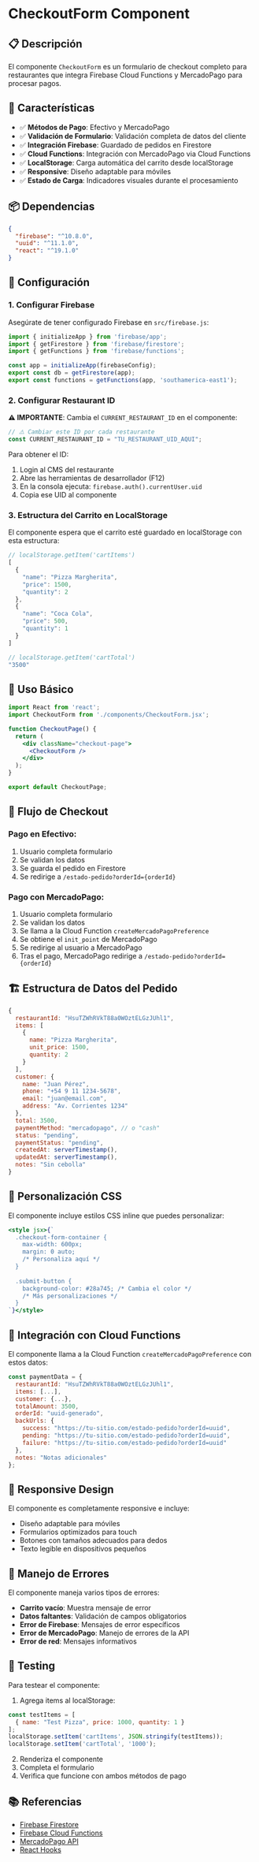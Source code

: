 # CheckoutForm Component

## 📋 Descripción

El componente `CheckoutForm` es un formulario de checkout completo para restaurantes que integra Firebase Cloud Functions y MercadoPago para procesar pagos.

## 🚀 Características

- ✅ **Métodos de Pago**: Efectivo y MercadoPago
- ✅ **Validación de Formulario**: Validación completa de datos del cliente
- ✅ **Integración Firebase**: Guardado de pedidos en Firestore
- ✅ **Cloud Functions**: Integración con MercadoPago via Cloud Functions
- ✅ **LocalStorage**: Carga automática del carrito desde localStorage
- ✅ **Responsive**: Diseño adaptable para móviles
- ✅ **Estado de Carga**: Indicadores visuales durante el procesamiento

## 📦 Dependencias

```json
{
  "firebase": "^10.8.0",
  "uuid": "^11.1.0",
  "react": "^19.1.0"
}
```

## 🔧 Configuración

### 1. Configurar Firebase

Asegúrate de tener configurado Firebase en `src/firebase.js`:

```javascript
import { initializeApp } from 'firebase/app';
import { getFirestore } from 'firebase/firestore';
import { getFunctions } from 'firebase/functions';

const app = initializeApp(firebaseConfig);
export const db = getFirestore(app);
export const functions = getFunctions(app, 'southamerica-east1');
```

### 2. Configurar Restaurant ID

**⚠️ IMPORTANTE**: Cambia el `CURRENT_RESTAURANT_ID` en el componente:

```javascript
// ⚠️ Cambiar este ID por cada restaurante
const CURRENT_RESTAURANT_ID = "TU_RESTAURANT_UID_AQUI";
```

Para obtener el ID:
1. Login al CMS del restaurante
2. Abre las herramientas de desarrollador (F12)
3. En la consola ejecuta: `firebase.auth().currentUser.uid`
4. Copia ese UID al componente

### 3. Estructura del Carrito en LocalStorage

El componente espera que el carrito esté guardado en localStorage con esta estructura:

```javascript
// localStorage.getItem('cartItems')
[
  {
    "name": "Pizza Margherita",
    "price": 1500,
    "quantity": 2
  },
  {
    "name": "Coca Cola", 
    "price": 500,
    "quantity": 1
  }
]

// localStorage.getItem('cartTotal')
"3500"
```

## 📝 Uso Básico

```jsx
import React from 'react';
import CheckoutForm from './components/CheckoutForm.jsx';

function CheckoutPage() {
  return (
    <div className="checkout-page">
      <CheckoutForm />
    </div>
  );
}

export default CheckoutPage;
```

## 🔄 Flujo de Checkout

### Pago en Efectivo:
1. Usuario completa formulario
2. Se validan los datos
3. Se guarda el pedido en Firestore
4. Se redirige a `/estado-pedido?orderId={orderId}`

### Pago con MercadoPago:
1. Usuario completa formulario
2. Se validan los datos
3. Se llama a la Cloud Function `createMercadoPagoPreference`
4. Se obtiene el `init_point` de MercadoPago
5. Se redirige al usuario a MercadoPago
6. Tras el pago, MercadoPago redirige a `/estado-pedido?orderId={orderId}`

## 🏗️ Estructura de Datos del Pedido

```javascript
{
  restaurantId: "HsuTZWhRVkT88a0WOztELGzJUhl1",
  items: [
    {
      name: "Pizza Margherita",
      unit_price: 1500,
      quantity: 2
    }
  ],
  customer: {
    name: "Juan Pérez",
    phone: "+54 9 11 1234-5678",
    email: "juan@email.com",
    address: "Av. Corrientes 1234"
  },
  total: 3500,
  paymentMethod: "mercadopago", // o "cash"
  status: "pending",
  paymentStatus: "pending",
  createdAt: serverTimestamp(),
  updatedAt: serverTimestamp(),
  notes: "Sin cebolla"
}
```

## 🎨 Personalización CSS

El componente incluye estilos CSS inline que puedes personalizar:

```jsx
<style jsx>{`
  .checkout-form-container {
    max-width: 600px;
    margin: 0 auto;
    /* Personaliza aquí */
  }
  
  .submit-button {
    background-color: #28a745; /* Cambia el color */
    /* Más personalizaciones */
  }
`}</style>
```

## 🔗 Integración con Cloud Functions

El componente llama a la Cloud Function `createMercadoPagoPreference` con estos datos:

```javascript
const paymentData = {
  restaurantId: "HsuTZWhRVkT88a0WOztELGzJUhl1",
  items: [...],
  customer: {...},
  totalAmount: 3500,
  orderId: "uuid-generado",
  backUrls: {
    success: "https://tu-sitio.com/estado-pedido?orderId=uuid",
    pending: "https://tu-sitio.com/estado-pedido?orderId=uuid", 
    failure: "https://tu-sitio.com/estado-pedido?orderId=uuid"
  },
  notes: "Notas adicionales"
};
```

## 📱 Responsive Design

El componente es completamente responsive e incluye:
- Diseño adaptable para móviles
- Formularios optimizados para touch
- Botones con tamaños adecuados para dedos
- Texto legible en dispositivos pequeños

## 🚨 Manejo de Errores

El componente maneja varios tipos de errores:
- **Carrito vacío**: Muestra mensaje de error
- **Datos faltantes**: Validación de campos obligatorios
- **Error de Firebase**: Mensajes de error específicos
- **Error de MercadoPago**: Manejo de errores de la API
- **Error de red**: Mensajes informativos

## 🧪 Testing

Para testear el componente:

1. Agrega items al localStorage:
```javascript
const testItems = [
  { name: "Test Pizza", price: 1000, quantity: 1 }
];
localStorage.setItem('cartItems', JSON.stringify(testItems));
localStorage.setItem('cartTotal', '1000');
```

2. Renderiza el componente
3. Completa el formulario
4. Verifica que funcione con ambos métodos de pago

## 📚 Referencias

- [Firebase Firestore](https://firebase.google.com/docs/firestore)
- [Firebase Cloud Functions](https://firebase.google.com/docs/functions)
- [MercadoPago API](https://www.mercadopago.com.ar/developers)
- [React Hooks](https://reactjs.org/docs/hooks-intro.html)
